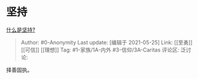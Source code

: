 # 坚持
[什么是坚持?](https://www.zhihu.com/question/321283219/answer/1366693461)

> Author: #0-Anonymity
> Last update: [编辑于 2021-05-25]
> Link: [[至勇]] [[可信]] [[理想]]
> Tag: #1-家族/1A-内外 #3-信仰/3A-Caritas
> 评论区:
> 泛讨论:

择善固执。
